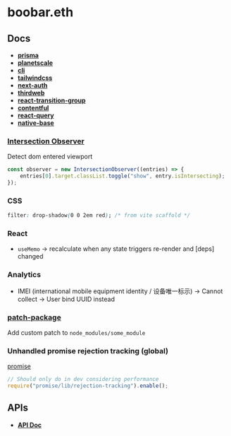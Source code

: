 # boobar.eth

## Docs

- [**prisma**](./docs/prisma.md)
- [**planetscale**](./docs/planetscale.md)
- [**cli**](./docs/cli.md)
- [**tailwindcss**](./docs/tailwindcss.md)
- [**next-auth**](./docs/next-auth.md)
- [**thirdweb**](./docs/thirdweb.md)
- [**react-transition-group**](./docs/react-transition-group.md)
- [**contentful**](./docs/contentful.md)
- [**react-query**](./docs/react-query.md)
- [**native-base**](./docs/native-base.md)

### [Intersection Observer](https://www.youtube.com/watch?v=2IbRtjez6ag)

Detect dom entered viewport

```js
const observer = new IntersectionObserver((entries) => {
	entries[0].target.classList.toggle("show", entry.isIntersecting);
});
```

### CSS

```css
filter: drop-shadow(0 0 2em red); /* from vite scaffold */
```

### React

- `useMemo` -> recalculate when any state triggers re-render and [deps] changed

### Analytics

- IMEI (international mobile equipment identity / 设备唯一标示) -> Cannot collect -> User bind UUID instead

### [patch-package](https://www.npmjs.com/package/patch-package)

Add custom patch to `node_modules/some_module`

### Unhandled promise rejection tracking (global)

[promise](https://www.npmjs.com/package/promise)

```js
// Should only do in dev considering performance
require("promise/lib/rejection-tracking").enable();
```

## APIs

- [**API Doc**](./docs/api.md)
